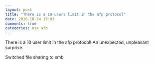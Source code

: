 ```yaml
---
layout: post
title: "There is a 10-users limit in the afp protocol"
date: 2010-10-24 19:03
comments: true
categories: osx afp
---
```


There is a 10 user limit in the afp protocol! An unexpected, unpleasant surprise.


Switched file sharing to smb

